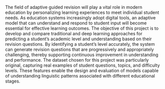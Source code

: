 The field of adaptive guided revision will play a vital role in modern education by personalizing learning experiences to meet individual student needs. As education systems increasingly adopt digital tools, an adaptive model that can understand and respond to student input will become essential for effective learning outcomes.
The objective of this project is to develop and compare traditional and deep learning approaches for predicting a student’s academic level and understanding based on their revision questions. By identifying a student’s level accurately, the system can generate revision questions that are progressively and appropriately challenging, thereby supporting continuous improvement in understanding and performance.
The dataset chosen for this project was particularly original, capturing real examples of student questions, topics, and difficulty levels. These features enable the design and evaluation of models capable of understanding linguistic patterns associated with different educational stages.
